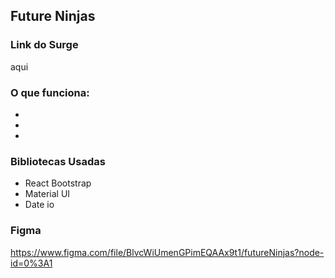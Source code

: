 ## Future Ninjas

### Link do Surge
aqui

### O que funciona:
-
-
-


### Bibliotecas Usadas
- React Bootstrap
- Material UI
- Date io

### Figma
https://www.figma.com/file/BlvcWiUmenGPimEQAAx9t1/futureNinjas?node-id=0%3A1

